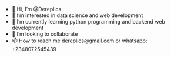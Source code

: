 - 👋 Hi, I’m @Dereplics
- 👀 I’m interested in data science and web development 
- 🌱 I’m currently learning python programming and backend web development
- 💞️ I’m looking to collaborate
- 📫 How to reach me dereplics@gmail.com or whatsapp: +2348072545439

<!---
Dereplics/Dereplics is a ✨ special ✨ repository because its `README.md` (this file) appears on your GitHub profile.
You can click the Preview link to take a look at your changes.
--->
